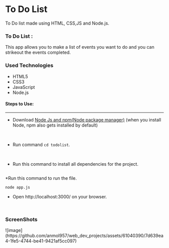 <h1>To Do List</h1>

<p>To Do list made using HTML, CSS,JS and Node.js.</p>

### To Do List :

<p>This app allows you to make a list of events you want to do and you can strikeout the events completed.</p>

<h3>Used Technologies</h3>
<ul>
  <li>HTML5</li>
  <li>CSS3</li>
  <li>JavaScript</li>
  <li>Node.js</li>
</ul>

#### Steps to Use:

---
* Download [Node Js and npm(Node package manager)](https://nodejs.org/en/) (when you install Node, npm also gets installed by default)
<br/>

* Run command `cd todolist`.
<br/>

* Run this command to install all dependencies for the project.
```npm install

```
*Run this command to run the file.
```
node app.js
```
* Open http://localhost:3000/ on your browser.
<br/>

<h3>ScreenShots</h3>
![image](https://github.com/anmol957/web_dev_projects/assets/61040390/7d639ea4-1fe5-4744-be41-9421af5cc097)

<br>
